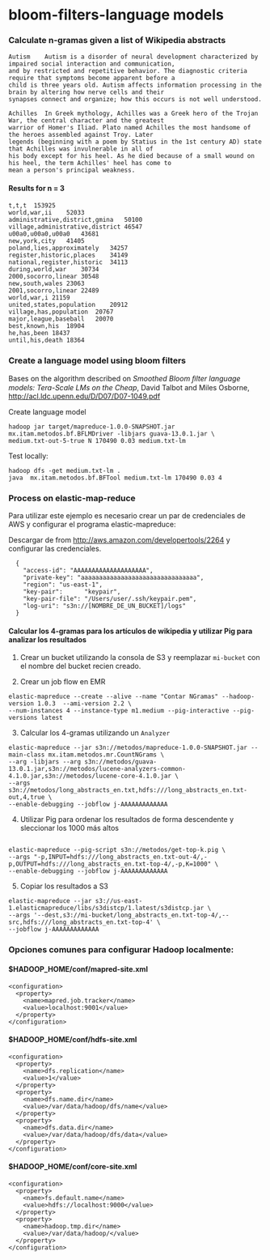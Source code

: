bloom-filters-language models
=================

### Calculate n-gramas given a list of Wikipedia abstracts

```
Autism    Autism is a disorder of neural development characterized by impaired social interaction and communication,
and by restricted and repetitive behavior. The diagnostic criteria require that symptoms become apparent before a 
child is three years old. Autism affects information processing in the brain by altering how nerve cells and their 
synapses connect and organize; how this occurs is not well understood.

Achilles  In Greek mythology, Achilles was a Greek hero of the Trojan War, the central character and the greatest
warrior of Homer's Iliad. Plato named Achilles the most handsome of the heroes assembled against Troy. Later 
legends (beginning with a poem by Statius in the 1st century AD) state that Achilles was invulnerable in all of 
his body except for his heel. As he died because of a small wound on his heel, the term Achilles' heel has come to 
mean a person's principal weakness.
```

#### Results for n = 3

```
t,t,t  153925
world,war,ii	52033
administrative,district,gmina	50100
village,administrative,district	46547
u00a0,u00a0,u00a0	43681
new,york,city	41405
poland,lies,approximately	34257
register,historic,places	34149
national,register,historic	34113
during,world,war	30734
2000,socorro,linear	30548
new,south,wales	23063
2001,socorro,linear	22489
world,war,i	21159
united,states,population	20912
village,has,population	20767
major,league,baseball	20070
best,known,his	18904
he,has,been	18437
until,his,death	18364
```

### Create a language model using bloom filters

Bases on the algorithm described on *Smoothed Bloom ﬁlter language models: Tera-Scale LMs on the Cheap*, 
David Talbot and Miles Osborne, http://acl.ldc.upenn.edu/D/D07/D07-1049.pdf

Create language model
```
hadoop jar target/mapreduce-1.0.0-SNAPSHOT.jar mx.itam.metodos.bf.BFLMDriver -libjars guava-13.0.1.jar \
medium.txt-out-5-true N 170490 0.03 medium.txt-lm
```

Test locally:
```
hadoop dfs -get medium.txt-lm .
java  mx.itam.metodos.bf.BFTool medium.txt-lm 170490 0.03 4
```

### Process on elastic-map-reduce

Para utilizar este ejemplo es necesario crear un par de credenciales de AWS y configurar el programa elastic-mapreduce:

Descargar de from http://aws.amazon.com/developertools/2264 y configurar las credenciales.

```
  {
    "access-id": "AAAAAAAAAAAAAAAAAAAA",
    "private-key": "aaaaaaaaaaaaaaaaaaaaaaaaaaaaaaaa",
    "region": "us-east-1",
    "key-pair":      "keypair",
    "key-pair-file": "/Users/user/.ssh/keypair.pem",
    "log-uri": "s3n://[NOMBRE_DE_UN_BUCKET]/logs"
  }
```

#### Calcular los 4-gramas para los artículos de wikipedia y utilizar Pig para analizar los resultados

1) Crear un bucket utilizando la consola de S3 y reemplazar `mi-bucket` con el nombre del bucket recien creado.

2) Crear un job flow en EMR

```
elastic-mapreduce --create --alive --name "Contar NGramas" --hadoop-version 1.0.3  --ami-version 2.2 \
--num-instances 4 --instance-type m1.medium --pig-interactive --pig-versions latest
```

3) Calcular los 4-gramas utilizando un `Analyzer`
```
elastic-mapreduce --jar s3n://metodos/mapreduce-1.0.0-SNAPSHOT.jar --main-class mx.itam.metodos.mr.CountNGrams \
--arg -libjars --arg s3n://metodos/guava-13.0.1.jar,s3n://metodos/lucene-analyzers-common-4.1.0.jar,s3n://metodos/lucene-core-4.1.0.jar \
--args s3n://metodos/long_abstracts_en.txt,hdfs:///long_abstracts_en.txt-out,4,true \
--enable-debugging --jobflow j-AAAAAAAAAAAAA
```

4) Utilizar Pig para ordenar los resultados de forma descendente y sleccionar los 1000 más altos
```

elastic-mapreduce --pig-script s3n://metodos/get-top-k.pig \
--args "-p,INPUT=hdfs:///long_abstracts_en.txt-out-4/,-p,OUTPUT=hdfs:///long_abstracts_en.txt-top-4/,-p,K=1000" \
--enable-debugging --jobflow j-AAAAAAAAAAAAA
```

5) Copiar los resultados a S3
```
elastic-mapreduce --jar s3://us-east-1.elasticmapreduce/libs/s3distcp/1.latest/s3distcp.jar \
--args '--dest,s3://mi-bucket/long_abstracts_en.txt-top-4/,--src,hdfs:///long_abstracts_en.txt-top-4' \
--jobflow j-AAAAAAAAAAAAA
```

### Opciones comunes para configurar Hadoop localmente:

#### $HADOOP_HOME/conf/mapred-site.xml
```
<configuration>
  <property>
    <name>mapred.job.tracker</name>
    <value>localhost:9001</value>
  </property>
</configuration>
```

#### $HADOOP_HOME/conf/hdfs-site.xml 
```
<configuration>
  <property>
    <name>dfs.replication</name>
    <value>1</value>
  </property>
  <property>
    <name>dfs.name.dir</name>
    <value>/var/data/hadoop/dfs/name</value>
  </property>
  <property>
    <name>dfs.data.dir</name>
    <value>/var/data/hadoop/dfs/data</value>
  </property>
</configuration>
```

#### $HADOOP_HOME/conf/core-site.xml
```
<configuration>
  <property>
    <name>fs.default.name</name>
    <value>hdfs://localhost:9000</value>
  </property>
  <property>
    <name>hadoop.tmp.dir</name>
    <value>/var/data/hadoop/</value>
  </property>
</configuration>
```


